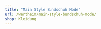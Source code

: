 ```yaml
---
title: "Main Style Bundschuh Mode"
url: /wertheim/main-style-bundschuh-mode/
shop: Kleidung
---
```

